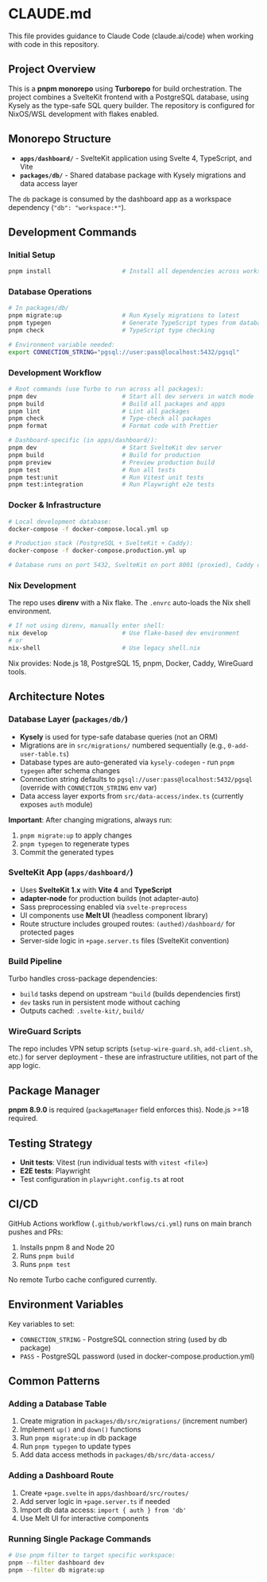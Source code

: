 # CLAUDE.md

This file provides guidance to Claude Code (claude.ai/code) when working with code in this repository.

## Project Overview

This is a **pnpm monorepo** using **Turborepo** for build orchestration. The project combines a SvelteKit frontend with a PostgreSQL database, using Kysely as the type-safe SQL query builder. The repository is configured for NixOS/WSL development with flakes enabled.

## Monorepo Structure

- **`apps/dashboard/`** - SvelteKit application using Svelte 4, TypeScript, and Vite
- **`packages/db/`** - Shared database package with Kysely migrations and data access layer

The `db` package is consumed by the dashboard app as a workspace dependency (`"db": "workspace:*"`).

## Development Commands

### Initial Setup
```bash
pnpm install                    # Install all dependencies across workspace
```

### Database Operations
```bash
# In packages/db/
pnpm migrate:up                 # Run Kysely migrations to latest
pnpm typegen                    # Generate TypeScript types from database schema
pnpm check                      # TypeScript type checking

# Environment variable needed:
export CONNECTION_STRING="pgsql://user:pass@localhost:5432/pgsql"
```

### Development Workflow
```bash
# Root commands (use Turbo to run across all packages):
pnpm dev                        # Start all dev servers in watch mode
pnpm build                      # Build all packages and apps
pnpm lint                       # Lint all packages
pnpm check                      # Type-check all packages
pnpm format                     # Format code with Prettier

# Dashboard-specific (in apps/dashboard/):
pnpm dev                        # Start SvelteKit dev server
pnpm build                      # Build for production
pnpm preview                    # Preview production build
pnpm test                       # Run all tests
pnpm test:unit                  # Run Vitest unit tests
pnpm test:integration           # Run Playwright e2e tests
```

### Docker & Infrastructure
```bash
# Local development database:
docker-compose -f docker-compose.local.yml up

# Production stack (PostgreSQL + SvelteKit + Caddy):
docker-compose -f docker-compose.production.yml up

# Database runs on port 5432, SvelteKit on port 8001 (proxied), Caddy on 80/443
```

### Nix Development
The repo uses **direnv** with a Nix flake. The `.envrc` auto-loads the Nix shell environment.

```bash
# If not using direnv, manually enter shell:
nix develop                     # Use flake-based dev environment
# or
nix-shell                       # Use legacy shell.nix
```

Nix provides: Node.js 18, PostgreSQL 15, pnpm, Docker, Caddy, WireGuard tools.

## Architecture Notes

### Database Layer (`packages/db/`)

- **Kysely** is used for type-safe database queries (not an ORM)
- Migrations are in `src/migrations/` numbered sequentially (e.g., `0-add-user-table.ts`)
- Database types are auto-generated via `kysely-codegen` - run `pnpm typegen` after schema changes
- Connection string defaults to `pgsql://user:pass@localhost:5432/pgsql` (override with `CONNECTION_STRING` env var)
- Data access layer exports from `src/data-access/index.ts` (currently exposes `auth` module)

**Important**: After changing migrations, always run:
1. `pnpm migrate:up` to apply changes
2. `pnpm typegen` to regenerate types
3. Commit the generated types

### SvelteKit App (`apps/dashboard/`)

- Uses **SvelteKit 1.x** with **Vite 4** and **TypeScript**
- **adapter-node** for production builds (not adapter-auto)
- Sass preprocessing enabled via `svelte-preprocess`
- UI components use **Melt UI** (headless component library)
- Route structure includes grouped routes: `(authed)/dashboard/` for protected pages
- Server-side logic in `+page.server.ts` files (SvelteKit convention)

### Build Pipeline

Turbo handles cross-package dependencies:
- `build` tasks depend on upstream `^build` (builds dependencies first)
- `dev` tasks run in persistent mode without caching
- Outputs cached: `.svelte-kit/`, `build/`

### WireGuard Scripts

The repo includes VPN setup scripts (`setup-wire-guard.sh`, `add-client.sh`, etc.) for server deployment - these are infrastructure utilities, not part of the app logic.

## Package Manager

**pnpm 8.9.0** is required (`packageManager` field enforces this). Node.js >=18 required.

## Testing Strategy

- **Unit tests**: Vitest (run individual tests with `vitest <file>`)
- **E2E tests**: Playwright
- Test configuration in `playwright.config.ts` at root

## CI/CD

GitHub Actions workflow (`.github/workflows/ci.yml`) runs on main branch pushes and PRs:
1. Installs pnpm 8 and Node 20
2. Runs `pnpm build`
3. Runs `pnpm test`

No remote Turbo cache configured currently.

## Environment Variables

Key variables to set:
- `CONNECTION_STRING` - PostgreSQL connection string (used by db package)
- `PASS` - PostgreSQL password (used in docker-compose.production.yml)

## Common Patterns

### Adding a Database Table
1. Create migration in `packages/db/src/migrations/` (increment number)
2. Implement `up()` and `down()` functions
3. Run `pnpm migrate:up` in db package
4. Run `pnpm typegen` to update types
5. Add data access methods in `packages/db/src/data-access/`

### Adding a Dashboard Route
1. Create `+page.svelte` in `apps/dashboard/src/routes/`
2. Add server logic in `+page.server.ts` if needed
3. Import db data access: `import { auth } from 'db'`
4. Use Melt UI for interactive components

### Running Single Package Commands
```bash
# Use pnpm filter to target specific workspace:
pnpm --filter dashboard dev
pnpm --filter db migrate:up
```
